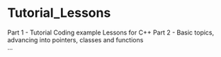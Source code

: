 # Tutorial_Lessons
Part 1 - Tutorial Coding example Lessons for C++
Part 2 - Basic topics, advancing into pointers, classes and functions  
...
